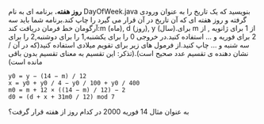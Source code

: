 **روز هفته.** برنامه ای به نام DayOfWeek.java بنویسید که یک تاریخ را به عنوان ورودی گرفته و روز هفته ای که آن تاریخ در آن قرار می گیرد را چاپ کند.برنامه شما باید سه آرگومان خط  فرمان دریافت کند:m (ماه), d (روز), y (سال).برای m از 1 برای ژانویه , از 2 برای فوریه و ... استفاده کنید.در خروجی 0 را برای یکشنبه,1 را برای دوشنبه,2 را برای سه شنبه و ... چاپ کنید.از فرمول های زیر برای تقویم میلادی استفاده کنید(که در آن / نشان دهنده ی تقسیم عدد صحیح است).(تذکر: این تقسیم به معنای تقسیم بدون باقی مانده است)
````
y0 = y − (14 − m) / 12
x = y0 + y0 / 4 − y0 / 100 + y0 / 400
m0 = m + 12 × ((14 − m) / 12) − 2
d0 = (d + x + 31m0 / 12) mod 7
````
به عنوان مثال 14 فوریه 2000 در کدام روز از هفته قرار گرفت؟
